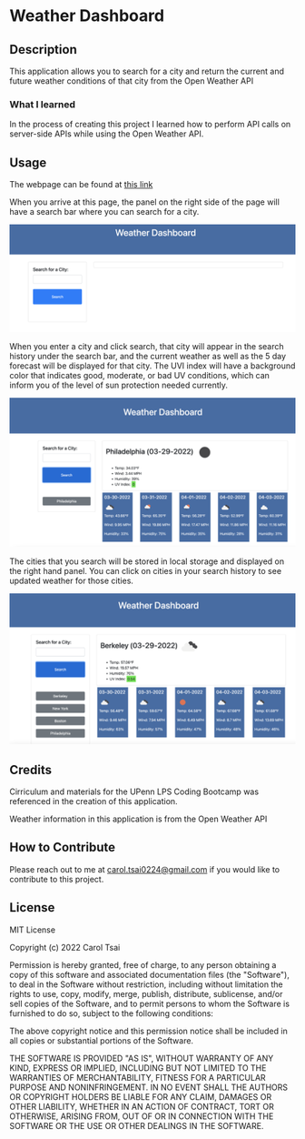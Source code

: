 # Weather Dashboard

## Description

This application allows you to search for a city and return the current and future weather conditions of that city from the Open Weather API

### What I learned
In the process of creating this project I learned how to perform API calls on server-side APIs while using the Open Weather API.

## Usage

The webpage can be found at [this link](https://carol-tsai.github.io/weather-dashboard/)

When you arrive at this page, the panel on the right side of the page will have a search bar where you can search for a city.

![Screenshot of Weather Dashboard](assets/images/start.png)

When you enter a city and click search, that city will appear in the search history under the search bar, and the current weather as well as the 5 day forecast will be displayed for that city. The UVI index will have a background color that indicates good, moderate, or bad UV conditions, which can inform you of the level of sun protection needed currently.

![Screenshot of Weather Dashboard with Philadelphia weather](assets/images/search.png)

The cities that you search will be stored in local storage and displayed on the right hand panel. You can click on cities in your search history to see updated weather for those cities.

![Screenshot of Weather Dashboard with Berkeley weather](assets/images/store.png)


## Credits

Cirriculum and materials for the UPenn LPS Coding Bootcamp was referenced in the creation of this application.

Weather information in this application is from the Open Weather API


## How to Contribute
Please reach out to me at carol.tsai0224@gmail.com if you would like to contribute to this project.

## License

MIT License

Copyright (c) 2022 Carol Tsai

Permission is hereby granted, free of charge, to any person obtaining a copy
of this software and associated documentation files (the "Software"), to deal
in the Software without restriction, including without limitation the rights
to use, copy, modify, merge, publish, distribute, sublicense, and/or sell
copies of the Software, and to permit persons to whom the Software is
furnished to do so, subject to the following conditions:

The above copyright notice and this permission notice shall be included in all
copies or substantial portions of the Software.

THE SOFTWARE IS PROVIDED "AS IS", WITHOUT WARRANTY OF ANY KIND, EXPRESS OR
IMPLIED, INCLUDING BUT NOT LIMITED TO THE WARRANTIES OF MERCHANTABILITY,
FITNESS FOR A PARTICULAR PURPOSE AND NONINFRINGEMENT. IN NO EVENT SHALL THE
AUTHORS OR COPYRIGHT HOLDERS BE LIABLE FOR ANY CLAIM, DAMAGES OR OTHER
LIABILITY, WHETHER IN AN ACTION OF CONTRACT, TORT OR OTHERWISE, ARISING FROM,
OUT OF OR IN CONNECTION WITH THE SOFTWARE OR THE USE OR OTHER DEALINGS IN THE
SOFTWARE.